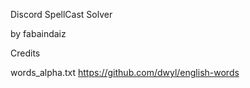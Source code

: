 Discord SpellCast Solver

by fabaindaiz

Credits

words_alpha.txt
https://github.com/dwyl/english-words